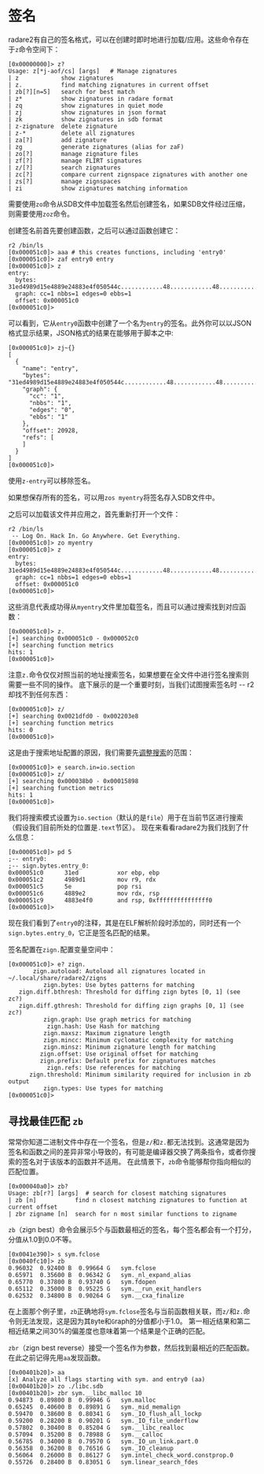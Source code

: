 # 签名

radare2有自己的签名格式，可以在创建时即时地进行加载/应用。这些命令存在于`z`命令空间下：

```
[0x00000000]> z?
Usage: z[*j-aof/cs] [args]   # Manage zignatures
| z            show zignatures
| z.           find matching zignatures in current offset
| zb[?][n=5]   search for best match
| z*           show zignatures in radare format
| zq           show zignatures in quiet mode
| zj           show zignatures in json format
| zk           show zignatures in sdb format
| z-zignature  delete zignature
| z-*          delete all zignatures
| za[?]        add zignature
| zg           generate zignatures (alias for zaF)
| zo[?]        manage zignature files
| zf[?]        manage FLIRT signatures
| z/[?]        search zignatures
| zc[?]        compare current zignspace zignatures with another one
| zs[?]        manage zignspaces
| zi           show zignatures matching information
```
需要使用`zo`命令从SDB文件中加载签名然后创建签名，如果SDB文件经过压缩，则需要使用`zoz`命令。

创建签名前首先要创建函数，之后可以通过函数创建它：
```
r2 /bin/ls
[0x000051c0]> aaa # this creates functions, including 'entry0'
[0x000051c0]> zaf entry0 entry
[0x000051c0]> z
entry:
  bytes: 31ed4989d15e4889e24883e4f050544c............48............48............ff..........f4
  graph: cc=1 nbbs=1 edges=0 ebbs=1
  offset: 0x000051c0
[0x000051c0]>
```
可以看到，它从`entry0`函数中创建了一个名为`entry`的签名。此外你可以以JSON格式显示结果，JSON格式的结果在能够用于脚本之中:
```
[0x000051c0]> zj~{}
[
  {
    "name": "entry",
    "bytes": "31ed4989d15e4889e24883e4f050544c............48............48............ff..........f4",
    "graph": {
      "cc": "1",
      "nbbs": "1",
      "edges": "0",
      "ebbs": "1"
    },
    "offset": 20928,
    "refs": [
    ]
  }
]
[0x000051c0]>
```
使用`z-entry`可以移除签名。

如果想保存所有的签名，可以用`zos myentry`将签名存入SDB文件中。

之后可以加载该文件并应用之，首先重新打开一个文件：
```
r2 /bin/ls
 -- Log On. Hack In. Go Anywhere. Get Everything.
[0x000051c0]> zo myentry
[0x000051c0]> z
entry:
  bytes: 31ed4989d15e4889e24883e4f050544c............48............48............ff..........f4
  graph: cc=1 nbbs=1 edges=0 ebbs=1
  offset: 0x000051c0
[0x000051c0]>
```
这些消息代表成功得从`myentry`文件里加载签名，而且可以通过搜索找到对应函数：
```
[0x000051c0]> z.
[+] searching 0x000051c0 - 0x000052c0
[+] searching function metrics
hits: 1
[0x000051c0]>
```
注意`z.`命令仅仅对照当前的地址搜索签名，如果想要在全文件中进行签名搜索则需要一些不同的操作。
底下展示的是一个重要时刻，当我们试图搜索签名时 -- r2却找不到任何东西：
```
[0x000051c0]> z/
[+] searching 0x0021dfd0 - 0x002203e8
[+] searching function metrics
hits: 0
[0x000051c0]>
```
这是由于搜索地址配置的原因，我们需要先[调整搜索](../search_bytes/configurating_the_search.md)的范围：
```
[0x000051c0]> e search.in=io.section
[0x000051c0]> z/
[+] searching 0x000038b0 - 0x00015898
[+] searching function metrics
hits: 1
[0x000051c0]>
```
我们将搜索模式设置为`io.section`（默认的是`file`）用于在当前节区进行搜索（假设我们目前所处的位置是`.text`节区）。
现在来看看radare2为我们找到了什么信息：
```
[0x000051c0]> pd 5
;-- entry0:
;-- sign.bytes.entry_0:
0x000051c0      31ed           xor ebp, ebp
0x000051c2      4989d1         mov r9, rdx
0x000051c5      5e             pop rsi
0x000051c6      4889e2         mov rdx, rsp
0x000051c9      4883e4f0       and rsp, 0xfffffffffffffff0
[0x000051c0]>
```
现在我们看到了`entry0`的注释，其是在ELF解析阶段时添加的，同时还有一个`sign.bytes.entry_0`，它正是签名匹配的结果。

签名配置在`zign.`配置变量空间中：
```
[0x000051c0]> e? zign.
       zign.autoload: Autoload all zignatures located in ~/.local/share/radare2/zigns
          zign.bytes: Use bytes patterns for matching
   zign.diff.bthresh: Threshold for diffing zign bytes [0, 1] (see zc?)
   zign.diff.gthresh: Threshold for diffing zign graphs [0, 1] (see zc?)
          zign.graph: Use graph metrics for matching
           zign.hash: Use Hash for matching
          zign.maxsz: Maximum zignature length
          zign.mincc: Minimum cyclomatic complexity for matching
          zign.minsz: Minimum zignature length for matching
         zign.offset: Use original offset for matching
         zign.prefix: Default prefix for zignatures matches
           zign.refs: Use references for matching
      zign.threshold: Minimum similarity required for inclusion in zb output
          zign.types: Use types for matching
[0x000051c0]>
```

## 寻找最佳匹配 `zb`

常常你知道二进制文件中存在一个签名，但是`z/`和`z.`都无法找到。这通常是因为签名和函数之间的差异非常小导致的，有可能是编译器交换了两条指令，或者你搜索的签名对于该版本的函数并不适用。
在此情景下，`zb`命令能够帮你指向相似的匹配位置。

```
[0x000040a0]> zb?
Usage: zb[r?] [args]  # search for closest matching signatures
| zb [n]           find n closest matching zignatures to function at current offset
| zbr zigname [n]  search for n most similar functions to zigname
```

`zb`（zign best）命令会展示5个与函数最相近的签名，每个签名都会有一个打分，分值从1.0到0.0不等。

```
[0x0041e390]> s sym.fclose
[0x0040fc10]> zb
0.96032  0.92400 B  0.99664 G   sym.fclose
0.65971  0.35600 B  0.96342 G   sym._nl_expand_alias
0.65770  0.37800 B  0.93740 G   sym.fdopen
0.65112  0.35000 B  0.95225 G   sym.__run_exit_handlers
0.62532  0.34800 B  0.90264 G   sym.__cxa_finalize
```

在上面那个例子里，`zb`正确地将`sym.fclose`签名与当前函数相关联，而`z/`和`z.`命令则无法发现，这是因为其`B`yte和`G`raph的分值都小于1.0。
第一相近结果和第二相近结果之间30%的偏差度也意味着第一个结果是个正确的匹配。

`zbr`（zign best reverse）接受一个签名作为参数，然后找到最相近的匹配函数。在此之前记得先用`aa`发现函数。

```
[0x00401b20]> aa
[x] Analyze all flags starting with sym. and entry0 (aa)
[0x00401b20]> zo ./libc.sdb
[0x00401b20]> zbr sym.__libc_malloc 10
0.94873  0.89800 B  0.99946 G   sym.malloc
0.65245  0.40600 B  0.89891 G   sym._mid_memalign
0.59470  0.38600 B  0.80341 G   sym._IO_flush_all_lockp
0.59200  0.28200 B  0.90201 G   sym._IO_file_underflow
0.57802  0.30400 B  0.85204 G   sym.__libc_realloc
0.57094  0.35200 B  0.78988 G   sym.__calloc
0.56785  0.34000 B  0.79570 G   sym._IO_un_link.part.0
0.56358  0.36200 B  0.76516 G   sym._IO_cleanup
0.56064  0.26000 B  0.86127 G   sym.intel_check_word.constprop.0
0.55726  0.28400 B  0.83051 G   sym.linear_search_fdes
```
